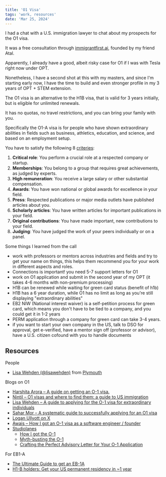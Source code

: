 ```yaml
---
title: 'O1 Visa'
tags: 'work, resources'
date: 'Mar 25, 2024'
---
```


I had a chat with a U.S. immigration lawyer to chat about my prospects for the O1 visa.

It was a free consultation through [immigrantfirst.ai](https://immigrantfirst.ai/login), founded by my friend Atal.

Apparently, I already have a good, albeit risky case for O1 if I was with Tesla right now under OPT.

Nonetheless, I have a second shot at this with my masters, and since I'm starting early now, I have the time to build and even stronger profile in my 3 years of OPT + STEM extension.

The O1 visa is an alternative to the H1B visa, that is valid for 3 years initially, but is eligible for unlimited renewals.

It has no quotas, no travel restrictions, and you can bring your family with you.

Specifically the O1-A visa is for people who have shown extraordinary abilities in fields such as business, athletics, education, and science, and based on an employment setup.

You have to satisfy the following 8 [criteries](https://drive.google.com/file/d/1SXXnFigY05XW3jTh5HMk9hMSpNLIdBmh/view):

1. **Critical role**: You perform a crucial role at a respected company or startup.
2. **Memberships**: You belong to a group that requires great achievements, as judged by experts.
3. **High remuneration**: You receive a large salary or other substantial compensation.
4. **Awards**: You have won national or global awards for excellence in your field.
5. **Press**: Respected publications or major media outlets have published articles about you.
6. **Scholarly articles**: You have written articles for important publications in your field.
7. **Original contributions**: You have made important, new contributions to your field.
8. **Judging**: You have judged the work of your peers individually or on a panel.

Some things I learned from the call

- work with professors or mentors across industries and fields and try to get your name on things, this helps them recommend you for your work in different aspects and roles.
- Connections is important! you need 5-7 support letters for O1
- work on O1 application and submit in the second year of my OPT (it takes 4-6 months with non-premium processing)
- H1B can be renewed while waiting for green card status (benefit of h1b)
- H1B has a 6 year duration, while O1 has no limit as long as you're still displaying "extraordinary abilities"
- EB2 NIW (National interest waiver) is a self-petition process for green card, which means you don't have to be tied to a company, and you could get it in 1-2 years
- PERM application through a company for green card can take 3-4 years.
- if you want to start your own company in the US, talk to DSO for approval, get e-verified, have a mentor sign off (professor or advisor), have a U.S. citizen cofound with you to handle documents

## Resources

People

- [Lisa Wehden (@lisawehden)](https://twitter.com/LisaWehden) from [Plymouth](https://www.plymouthstreet.com/)

Blogs on O1

- [Harshita Arora – A guide on getting an O-1 visa.](https://harshitaarora.com/page/2/)
- [Nintil – O1 visas and where to find them: a guide to US immigration](https://nintil.com/us-immigration)
- [Lisa Wehden – A guide to applying for the O-1 visa for extraordinary individuals](https://www.lisawehden.com/2021/05/a-guide-to-applying-for-the-o-1-visa-for-extraordinary-individuals/)
- [Sahar Mor – A systematic guide to successfully applying for an O1 visa](https://saharmor.medium.com/a-systematic-guide-to-successfully-apply-for-an-o1-visa-ebe126fc39e6)
- [Logan Ullyott on X](https://twitter.com/Loganullyott/status/1619855495350853632?lang=en&curius=2790)
- [Awais – How I got an O-1 visa as a software engineer / founder](https://blog.awais.io/o1-visa/)
- [Studiolanes](https://blog.studiolanes.com/)
  - [How I got the O-1](https://blog.studiolanes.com/posts/how-i-got-the-o1)
  - [Myth-busting the O-1](https://blog.studiolanes.com/posts/mythbusting-the-o1)
  - [Crafting the Perfect Advisory Letter for Your O-1 Application](https://blog.studiolanes.com/posts/crafting-a-letter)

For EB1-A

- [The Ultimate Guide to get an EB-1A](https://debarghyadas.com/writes/eb1-ultimate-guide/)
- [H1-B holders: Get your US permanent residency in ~1 year](https://writing.nikunjk.com/p/permanent-residency)
